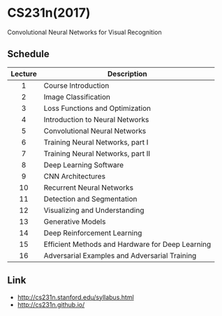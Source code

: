 # CS231n(2017)
Convolutional Neural Networks for Visual Recognition

## Schedule

| Lecture | Description                                      |
|:-------:|--------------------------------------------------|
|    1    | Course Introduction                              |
|    2    | Image Classification                             |
|    3    | Loss Functions and Optimization                  |
|    4    | Introduction to Neural Networks                  |
|    5    | Convolutional Neural Networks                    |
|    6    | Training Neural Networks, part I                 |
|    7    | Training Neural Networks, part II                |
|    8    | Deep Learning Software                           |
|    9    | CNN Architectures                                |
|    10   | Recurrent Neural Networks                        |
|    11   | Detection and Segmentation                       |
|    12   | Visualizing and Understanding                    |
|    13   | Generative Models                                |
|    14   | Deep Reinforcement Learning                      |
|    15   | Efficient Methods and Hardware for Deep Learning |
|    16   | Adversarial Examples and Adversarial Training    |

## Link
 - http://cs231n.stanford.edu/syllabus.html
 - http://cs231n.github.io/

